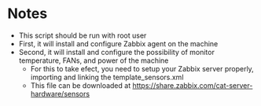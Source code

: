# Notes
- This script should be run with root user
- First, it will install and configure Zabbix agent on the machine
- Second, it will install and configure the possibility of monitor temperature, FANs, and power of the machine
  - For this to take efect, you need to setup your Zabbix server properly, importing and linking the template_sensors.xml
  - This file can be downloaded at https://share.zabbix.com/cat-server-hardware/sensors

